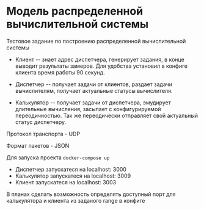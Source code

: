 # Модель распределенной вычислительной системы

Тестовое задание по построению распределенной вычислительной системы

- Клиент -- знает адрес диспетчера, генерирует задания, в конце выводит результаты замеров. Для удобства установил в конфиге клиента время работы 90 секунд.

- Диспетчер -- получает задачи от клиентов, раздает задачи вычислителям, получает актуальные статусы вычислителя.

- Калькулятор -- получает задачи от диспетчера, эмудирует длительные вычисления, засыпает с конфигурируемой переодичностью. Так же переодически отправляет свой актуальный статус диспетчеру.

Протокол транспорта - UDP

Формат пакетов - JSON

Для запуска проекта `docker-compose up`

* Диспетчер запускатеся на localhost: 3000
* Калькулятор запускатеся на localhost: 3009
* Клиент запускатеся на localhost: 3003

В планах сделать возможность определять доступный порт для калькулятора и клиента из заданого range в конфиге